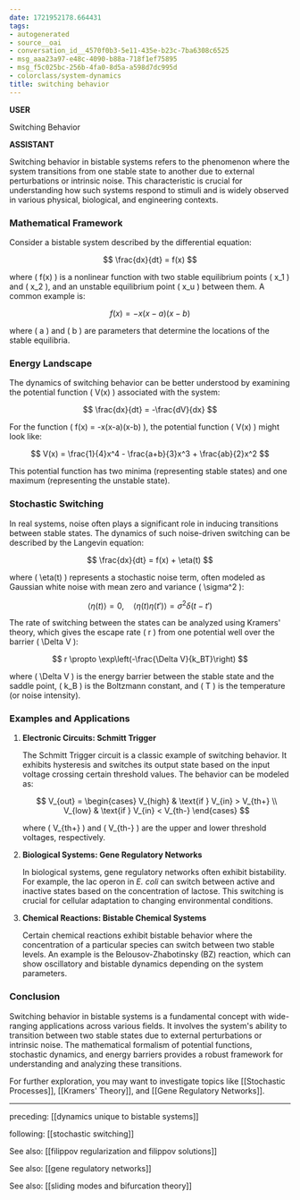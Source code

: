 ```yaml
---
date: 1721952178.664431
tags:
- autogenerated
- source__oai
- conversation_id__4570f0b3-5e11-435e-b23c-7ba6308c6525
- msg_aaa23a97-e48c-4090-b88a-718f1ef75895
- msg_f5c025bc-256b-4fa0-8d5a-a598d7dc995d
- colorclass/system-dynamics
title: switching behavior
---
```


**USER**

Switching Behavior


**ASSISTANT**

Switching behavior in bistable systems refers to the phenomenon where the system transitions from one stable state to another due to external perturbations or intrinsic noise. This characteristic is crucial for understanding how such systems respond to stimuli and is widely observed in various physical, biological, and engineering contexts. 

### Mathematical Framework

Consider a bistable system described by the differential equation:

$$
\frac{dx}{dt} = f(x)
$$

where \( f(x) \) is a nonlinear function with two stable equilibrium points \( x_1 \) and \( x_2 \), and an unstable equilibrium point \( x_u \) between them. A common example is:

$$
f(x) = -x(x-a)(x-b)
$$

where \( a \) and \( b \) are parameters that determine the locations of the stable equilibria.

### Energy Landscape

The dynamics of switching behavior can be better understood by examining the potential function \( V(x) \) associated with the system:

$$
\frac{dx}{dt} = -\frac{dV}{dx}
$$

For the function \( f(x) = -x(x-a)(x-b) \), the potential function \( V(x) \) might look like:

$$
V(x) = \frac{1}{4}x^4 - \frac{a+b}{3}x^3 + \frac{ab}{2}x^2
$$

This potential function has two minima (representing stable states) and one maximum (representing the unstable state).

### Stochastic Switching

In real systems, noise often plays a significant role in inducing transitions between stable states. The dynamics of such noise-driven switching can be described by the Langevin equation:

$$
\frac{dx}{dt} = f(x) + \eta(t)
$$

where \( \eta(t) \) represents a stochastic noise term, often modeled as Gaussian white noise with mean zero and variance \( \sigma^2 \):

$$
\langle \eta(t) \rangle = 0, \quad \langle \eta(t) \eta(t') \rangle = \sigma^2 \delta(t-t')
$$

The rate of switching between the states can be analyzed using Kramers' theory, which gives the escape rate \( r \) from one potential well over the barrier \( \Delta V \):

$$
r \propto \exp\left(-\frac{\Delta V}{k_BT}\right)
$$

where \( \Delta V \) is the energy barrier between the stable state and the saddle point, \( k_B \) is the Boltzmann constant, and \( T \) is the temperature (or noise intensity).

### Examples and Applications

1. **Electronic Circuits: Schmitt Trigger**

   The Schmitt Trigger circuit is a classic example of switching behavior. It exhibits hysteresis and switches its output state based on the input voltage crossing certain threshold values. The behavior can be modeled as:

   $$
   V_{out} = 
   \begin{cases} 
       V_{high} & \text{if } V_{in} > V_{th+} \\
       V_{low} & \text{if } V_{in} < V_{th-}
   \end{cases}
   $$

   where \( V_{th+} \) and \( V_{th-} \) are the upper and lower threshold voltages, respectively.

2. **Biological Systems: Gene Regulatory Networks**

   In biological systems, gene regulatory networks often exhibit bistability. For example, the lac operon in *E. coli* can switch between active and inactive states based on the concentration of lactose. This switching is crucial for cellular adaptation to changing environmental conditions.

3. **Chemical Reactions: Bistable Chemical Systems**

   Certain chemical reactions exhibit bistable behavior where the concentration of a particular species can switch between two stable levels. An example is the Belousov-Zhabotinsky (BZ) reaction, which can show oscillatory and bistable dynamics depending on the system parameters.

### Conclusion

Switching behavior in bistable systems is a fundamental concept with wide-ranging applications across various fields. It involves the system's ability to transition between two stable states due to external perturbations or intrinsic noise. The mathematical formalism of potential functions, stochastic dynamics, and energy barriers provides a robust framework for understanding and analyzing these transitions.

For further exploration, you may want to investigate topics like [[Stochastic Processes]], [[Kramers' Theory]], and [[Gene Regulatory Networks]].


---

preceding: [[dynamics unique to bistable systems]]  


following: [[stochastic switching]]

See also: [[filippov regularization and filippov solutions]]


See also: [[gene regulatory networks]]


See also: [[sliding modes and bifurcation theory]]